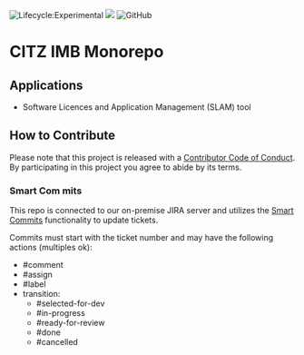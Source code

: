 ![Lifecycle:Experimental](https://img.shields.io/badge/Lifecycle-Experimental-339999)
[![](https://github.com/jpoehnelt/in-solidarity-bot/raw/main/static//badge-flat.png)](https://github.com/apps/in-solidarity)
![GitHub](https://img.shields.io/github/license/bcgov/citz-imb)

# CITZ IMB Monorepo

## Applications

- Software Licences and Application Management (SLAM) tool

## How to Contribute

Please note that this project is released with a [Contributor Code of Conduct](Code_of_Conduct.md). By participating in this project you agree to abide by its terms.

### Smart Com mits

This repo is connected to our on-premise JIRA server and utilizes the [Smart Commits](https://bigbrassband.com/git-integration-for-jira/documentation/smart-commits.html) functionality to update tickets.

Commits must start with the ticket number and may have the following actions (multiples ok):
- #comment
- #assign
- #label
- transition:
  - #selected-for-dev
  - #in-progress
  - #ready-for-review
  - #done
  - #cancelled
